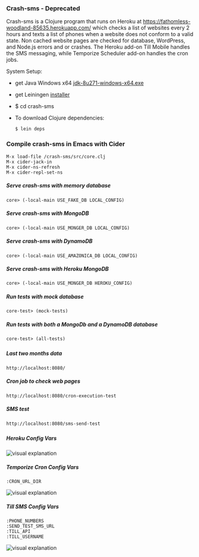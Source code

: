 ### Crash-sms - Deprecated


<a name='fast-start'></a>

Crash-sms is a Clojure program that runs on Heroku at https://fathomless-woodland-85635.herokuapp.com/ which checks a list of websites every 2 hours and texts a list of phones when a website does not conform to a valid state. Non cached website pages are checked for database, WordPress, and Node.js errors and or crashes. The Heroku add-on Till Mobile handles the SMS messaging, while Temporize Scheduler add-on handles the cron jobs.


System Setup:

 - get Java Windows x64  [jdk-8u271-windows-x64.exe](https://www.oracle.com/java/technologies/javase/javase-jdk8-downloads.html)

 - get Leiningen [installer](https://djpowell.github.io/leiningen-win-installer/)

 - $ cd crash-sms

 - To download Clojure dependencies:

       $ lein deps            

### Compile crash-sms in Emacs with Cider
```
M-x load-file /crash-sms/src/core.clj
M-x cider-jack-in
M-x cider-ns-refresh
M-x cider-repl-set-ns
```  

##### Serve crash-sms with memory database
```
core> (-local-main USE_FAKE_DB LOCAL_CONFIG)
```

##### Serve crash-sms with MongoDB
```
core> (-local-main USE_MONGER_DB LOCAL_CONFIG)
```

##### Serve crash-sms with DynamoDB
```
core> (-local-main USE_AMAZONICA_DB LOCAL_CONFIG)
```

##### Serve crash-sms with Heroku MongoDB
```
core> (-local-main USE_MONGER_DB HEROKU_CONFIG)
```

##### Run tests with mock database
```
core-test> (mock-tests)
```

##### Run tests with both a MongoDb and a DynamoDB database
```
core-test> (all-tests)
```


###
##### Last two months data
```
http://localhost:8080/
```

##### Cron job to check web pages
```
http://localhost:8080/cron-execution-test
```

##### SMS test
```
http://localhost:8080/sms-send-test
```

###
##### Heroku Config Vars
![visual explanation](https://github.com/steenhansen/crash-sms/blob/master/git-images/heroku-config-vars.png)

##### Temporize Cron Config Vars
	:CRON_URL_DIR
![visual explanation](https://github.com/steenhansen/crash-sms/blob/master/git-images/temporize-cron-vars.png)

##### Till SMS Config Vars
	:PHONE_NUMBERS 
	:SEND_TEST_SMS_URL
	:TILL_API
	:TILL_USERNAME
![visual explanation](https://github.com/steenhansen/crash-sms/blob/master/git-images/till-sms-vars.png)







